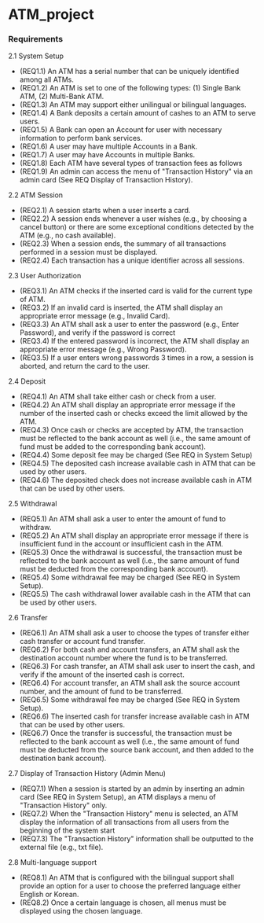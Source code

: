 # ATM_project

### Requirements

2.1 System Setup
- (REQ1.1) An ATM has a serial number that can be uniquely identified among all ATMs.
- (REQ1.2) An ATM is set to one of the following types: (1) Single Bank ATM, (2) Multi-Bank ATM.
- (REQ1.3) An ATM may support either unilingual or bilingual languages.
- (REQ1.4) A Bank deposits a certain amount of cashes to an ATM to serve users.
- (REQ1.5) A Bank can open an Account for user with necessary information to perform bank services.
- (REQ1.6) A user may have multiple Accounts in a Bank.
- (REQ1.7) A user may have Accounts in multiple Banks.
- (REQ1.8) Each ATM have several types of transaction fees as follows
- (REQ1.9) An admin can access the menu of "Transaction History" via an admin card (See REQ Display of Transaction History).

2.2 ATM Session
- (REQ2.1) A session starts when a user inserts a card.
- (REQ2.2) A session ends whenever a user wishes (e.g., by choosing a cancel button) or there are some exceptional conditions detected by the ATM (e.g., no cash available).
- (REQ2.3) When a session ends, the summary of all transactions performed in a session must be displayed.
- (REQ2.4) Each transaction has a unique identifier across all sessions.

2.3 User Authorization
- (REQ3.1) An ATM checks if the inserted card is valid for the current type of ATM.
- (REQ3.2) If an invalid card is inserted, the ATM shall display an appropriate error message (e.g., Invalid Card).
- (REQ3.3) An ATM shall ask a user to enter the password (e.g., Enter Password), and verify if the password is correct
- (REQ3.4) If the entered password is incorrect, the ATM shall display an appropriate error message (e.g., Wrong Password).
- (REQ3.5) If a user enters wrong passwords 3 times in a row, a session is aborted, and return the card to the user.

2.4 Deposit
- (REQ4.1) An ATM shall take either cash or check from a user.
- (REQ4.2) An ATM shall display an appropriate error message if the number of the inserted cash or checks exceed the limit allowed by the ATM.
- (REQ4.3) Once cash or checks are accepted by ATM, the transaction must be reflected to the bank account as well (i.e., the same amount of fund must be added to the corresponding bank account).
- (REQ4.4) Some deposit fee may be charged (See REQ in System Setup)
- (REQ4.5) The deposited cash increase available cash in ATM that can be used by other users.
- (REQ4.6) The deposited check does not increase available cash in ATM that can be used by other users.

2.5 Withdrawal
- (REQ5.1) An ATM shall ask a user to enter the amount of fund to withdraw.
- (REQ5.2) An ATM shall display an appropriate error message if there is insufficient fund in the account or insufficient cash in the ATM.
- (REQ5.3) Once the withdrawal is successful, the transaction must be reflected to the bank account as well (i.e., the same amount of fund must be deducted from the corresponding bank account).
- (REQ5.4) Some withdrawal fee may be charged (See REQ in System Setup).
- (REQ5.5) The cash withdrawal lower available cash in the ATM that can be used by other users.

2.6 Transfer
- (REQ6.1) An ATM shall ask a user to choose the types of transfer either cash transfer or account fund transfer.
- (REQ6.2) For both cash and account transfers, an ATM shall ask the destination account number where the fund is to be transferred.
- (REQ6.3) For cash transfer, an ATM shall ask user to insert the cash, and verify if the amount of the inserted cash is correct.
- (REQ6.4) For account transfer, an ATM shall ask the source account number, and the amount of fund to be transferred.
- (REQ6.5) Some withdrawal fee may be charged (See REQ in System Setup).
- (REQ6.6) The inserted cash for transfer increase available cash in ATM that can be used by other users.
- (REQ6.7) Once the transfer is successful, the transaction must be reflected to the bank account as well (i.e., the same amount of fund must be deducted from the source bank account, and then added to the destination bank account).

2.7 Display of Transaction History (Admin Menu)
- (REQ7.1) When a session is started by an admin by inserting an admin card (See REQ in System Setup), an ATM displays a menu of "Transaction History" only.
- (REQ7.2) When the "Transaction History" menu is selected, an ATM display the information of all transactions from all users from the beginning of the system start
- (REQ7.3) The "Transaction History" information shall be outputted to the external file (e.g., txt file).

2.8 Multi-language support
- (REQ8.1) An ATM that is configured with the bilingual support shall provide an option for a user to choose the preferred language either English or Korean.
- (REQ8.2) Once a certain language is chosen, all menus must be displayed using the chosen language.
